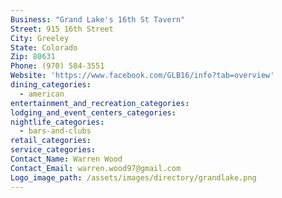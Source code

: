 ```yaml
---
Business: "Grand Lake's 16th St Tavern"
Street: 915 16th Street
City: Greeley
State: Colorado
Zip: 80631
Phone: (970) 584-3551
Website: 'https://www.facebook.com/GLB16/info?tab=overview'
dining_categories:
  - american
entertainment_and_recreation_categories:
lodging_and_event_centers_categories:
nightlife_categories:
  - bars-and-clubs
retail_categories:
service_categories:
Contact_Name: Warren Wood
Contact_Email: warren.wood97@gmail.com
Logo_image_path: /assets/images/directory/grandlake.png
---
```



